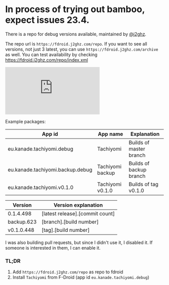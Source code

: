 # In process of trying out bamboo, expect issues 23.4.

There is a repo for debug versions available, maintained by [@j2ghz](https://github.com/j2ghz).

The repo url is `https://fdroid.j2ghz.com/repo`. If you want to see all versions, not just 3 latest, you can use `https://fdroid.j2ghz.com/archive` as well. You can test availability by checking https://fdroid.j2ghz.com/repo/index.xml

![StatusCake](https://www.statuscake.com/App/button/index.php?Track=cMAaurUNgv&Days=1&Design=2)

Example packages:

| App id                           | App name         | Explanation             |
|----------------------------------|------------------|-------------------------|
| eu.kanade.tachiyomi.debug        | Tachiyomi        | Builds of master branch |
| eu.kanade.tachiyomi.backup.debug | Tachiyomi backup | Builds of backup branch |
| eu.kanade.tachiyomi.v0.1.0       | Tachiyomi v0.1.0 | Builds of tag v0.1.0    |

| Version    | Version explanation             |
|------------|---------------------------------|
| 0.1.4.498  | [latest release].[commit count] |
| backup.623 | [branch].[build number]         |
| v0.1.0.448 | [tag].[build number]            |

I was also building pull requests, but since I didn't use it, I disabled it. If someone is interested in them, I can enable it.

### TL;DR
1. Add `https://fdroid.j2ghz.com/repo` as repo to fdroid
2. Install `Tachiyomi` from F-Droid (app id `eu.kanade.tachiyomi.debug`)